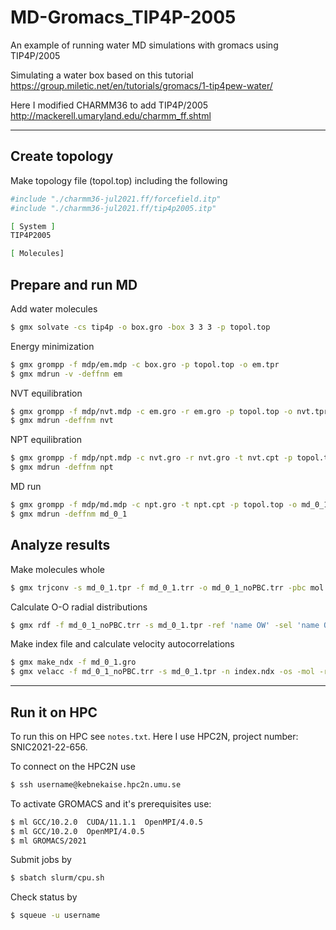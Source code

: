 # MD-Gromacs_TIP4P-2005
An example of running water MD simulations with gromacs using TIP4P/2005

Simulating a water box based on this tutorial
https://group.miletic.net/en/tutorials/gromacs/1-tip4pew-water/

Here I modified CHARMM36 to add TIP4P/2005
http://mackerell.umaryland.edu/charmm_ff.shtml

-----

## Create topology

Make topology file (topol.top) including the following
```bash 
#include "./charmm36-jul2021.ff/forcefield.itp"
#include "./charmm36-jul2021.ff/tip4p2005.itp"

[ System ]
TIP4P2005

[ Molecules]
```

## Prepare and run MD

Add water molecules
```bash 
$ gmx solvate -cs tip4p -o box.gro -box 3 3 3 -p topol.top
```

Energy minimization
```bash 
$ gmx grompp -f mdp/em.mdp -c box.gro -p topol.top -o em.tpr
$ gmx mdrun -v -deffnm em
```

NVT equilibration
```bash 
$ gmx grompp -f mdp/nvt.mdp -c em.gro -r em.gro -p topol.top -o nvt.tpr
$ gmx mdrun -deffnm nvt
```

NPT equilibration
```bash 
$ gmx grompp -f mdp/npt.mdp -c nvt.gro -r nvt.gro -t nvt.cpt -p topol.top -o npt.tpr
$ gmx mdrun -deffnm npt
```

MD run
```bash 
$ gmx grompp -f mdp/md.mdp -c npt.gro -t npt.cpt -p topol.top -o md_0_1.tpr
$ gmx mdrun -deffnm md_0_1
```

## Analyze results

Make molecules whole
```bash 
$ gmx trjconv -s md_0_1.tpr -f md_0_1.trr -o md_0_1_noPBC.trr -pbc mol
```

Calculate O-O radial distributions
```bash 
$ gmx rdf -f md_0_1_noPBC.trr -s md_0_1.tpr -ref 'name OW' -sel 'name OW'
```

Make index file and calculate velocity autocorrelations
```bash 
$ gmx make_ndx -f md_0_1.gro
$ gmx velacc -f md_0_1_noPBC.trr -s md_0_1.tpr -n index.ndx -os -mol -recip
```

-----
## Run it on HPC
To run this on HPC see `notes.txt`. Here I use HPC2N, project number: SNIC2021-22-656.

To connect on the HPC2N use
```bash 
$ ssh username@kebnekaise.hpc2n.umu.se
```

To activate GROMACS and it's prerequisites use: 
```bash 
$ ml GCC/10.2.0  CUDA/11.1.1  OpenMPI/4.0.5
$ ml GCC/10.2.0  OpenMPI/4.0.5
$ ml GROMACS/2021
```

Submit jobs by
```bash
$ sbatch slurm/cpu.sh
```

Check status by
```bash
$ squeue -u username
```
